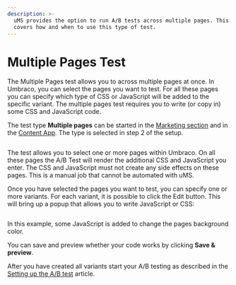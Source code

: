 ```yaml
---
description: >-
  uMS provides the option to run A/B tests across multiple pages. This article
  covers how and when to use this type of test.
---
```


# Multiple Pages Test

The Multiple Pages test allows you to across multiple pages at once. In Umbraco, you can select the pages you want to test. For all these pages you can specify which type of CSS or JavaScript will be added to the specific variant. The multiple pages test requires you to write (or copy in) some CSS and JavaScript code.

The test type **Multiple pages** can be started in the [Marketing section](unpublished-item-51de601d-1366-488a-8ad8-0b7f52c02be5/) and in the [Content App](../../../../../the-umarketingsuite-broad-overview/content-apps/). The type is selected in step 2 of the setup.

![]()

The test allows you to select one or more pages within Umbraco. On all these pages the A/B Test will render the additional CSS and JavaScript you enter. The CSS and JavaScript must not create any side effects on these pages. This is a manual job that cannot be automated with uMS.

Once you have selected the pages you want to test, you can specify one or more variants. For each variant, it is possible to click the Edit button. This will bring up a popup that allows you to write JavaScript or CSS:

![]()

In this example, some JavaScript is added to change the pages background color.

You can save and preview whether your code works by clicking **Save & preview**.

After you have created all variants start your A/B testing as described in the [Setting up the A/B test](../../../../../a-b-testing/setting-up-the-a-b-test/) article.
